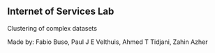 Internet of Services Lab
------------------------
Clustering of complex datasets

Made by:
Fabio Buso,
Paul J E Velthuis,
Ahmed T Tidjani,
Zahin Azher
